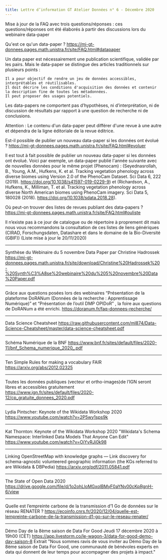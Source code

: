 ```yaml
---
title: Lettre d’information GT Atelier Données n° 6 - Décembre 2020
---
```



Mise à jour de la FAQ avec trois questions/réponses : ces questions/réponses ont été élaborés à partir des discussions lors du webinaire data-paper

Qu'est ce qu'un data-paper ?
https://mi-gt-donnees.pages.math.unistra.fr/site/FAQ.html#datapaper

Un data paper est nécessairement une publication scientifique, validée par les pairs. Mais le data-paper se distingue des articles traditionnels sur plusieurs points :

    Il a pour objectif de rendre un jeu de données accessibles, interprétables et réutilisables.
    Il doit décrire les conditions d'acquisition des données et contenir la description fine de toutes les métadonnées.
    Il peut proposer des usages potentiels.

Les data-papers ne comportent pas d’hypothèses, ni d’interprétation, ni de discussion de résultats par rapport à une question de recherche ni de conclusions.

Attention : Le contenu d'un data-paper peut différer d'une revue à une autre et dépendra de la ligne éditoriale de la revue éditrice.

Est-il possible de publier un nouveau data-paper si les données ont évolué ?
https://mi-gt-donnees.pages.math.unistra.fr/site/FAQ.html#evoluer

Il est tout à fait possible de publier un nouveau data-paper si les données ont évolué. Voici par exemple, un data-paper publié l'année suivante avec de nouvelles données pour le même projet (Phenocam) : (Seyednasrollah, B., Young, A.M., Hufkens, K. et al. Tracking vegetation phenology across diverse biomes using Version 2.0 of the PhenoCam Dataset. Sci Data 6, 222 (2019). https://doi.org/10.1038/s41597-019-0229-9) et (Richardson, A., Hufkens, K., Milliman, T. et al. Tracking vegetation phenology across diverse North American biomes using PhenoCam imagery. Sci Data 5, 180028 (2018). https://doi.org/10.1038/sdata.2018.28).


Où peut-on trouver des listes de revues publiant des data-papers ?
https://mi-gt-donnees.pages.math.unistra.fr/site/FAQ.html#ouliste

Il n’existe pas à ce jour de catalogue ou de répertoire à proprement dit mais nous vous recommandons la consultation de ces listes de liens génériques (CIRAD, Forschungsdaten, Datashare et dans le domaine de la Bio-Diversité (GBIF)) (Liste mise à jour le 20/11/2020)

******************************************************************************************************

Synthèse du Webinaire du 5 novembre Data Paper par Christine Hadrossek
https://mi-gt-donnees.pages.math.unistra.fr/site/download/Christine%20Hadrossek%20-%20Synth%C3%A8se%20webinaire%20du%205%20novembre%20Data%20Paper.pdf

******************************************************************************************************

Grâce aux questions posées lors des webinaires “Présentation de la plateforme DoRANum (Données de la recherche : Apprentissage Numérique)” et “Présentation de l’outil DMP OPIDoR” , la foire aux questions de DoRANum a été enrichi.
https://doranum.fr/faq-donnees-recherche/

******************************************************************************************************

Data Science Cheatsheet
https://raw.githubusercontent.com/ml874/Data-Science-Cheatsheet/master/data-science-cheatsheet.pdf

******************************************************************************************************

Schéma Numérique de la BNF
https://www.bnf.fr/sites/default/files/2020-11/bnf_Schema_numerique_2020_.pdf

******************************************************************************************************

Ten Simple Rules for making a vocabulary FAIR
https://arxiv.org/abs/2012.02325

******************************************************************************************************

Toutes les données publiques (vecteur et ortho-images)de l’IGN seront libres et accessibles gratuitement
https://www.ign.fr/sites/default/files/2020-12/cp_gratuite_donnees_2020.pdf

******************************************************************************************************

Lydia Pintscher: Keynote of the Wikidata Workshop 2020
https://www.youtube.com/watch?v=2P5wy1sps9k

******************************************************************************************************

Kat Thornton: Keynote of the Wikidata Workshop 2020
"Wikidata's Schema Namespace: Interlinked Data Models That Anyone Can Edit"
https://www.youtube.com/watch?v=OiYvRJi0k98

******************************************************************************************************

Linking OpenStreetMap with knowledge graphs — Link discovery for schema-agnostic volunteered geographic information (the KGs referred to are Wikidata & DBPedia)
https://arxiv.org/pdf/2011.05841.pdf

******************************************************************************************************

The State of Open Data 2020
https://drive.google.com/file/d/1o2ohLloMGxoIBMyF0aYNv00cKpRgnH-6/view

******************************************************************************************************

Quelle est l’empreinte carbone de la transmission d’1 Go de données sur le réseau RENATER ?
https://ecoinfo.cnrs.fr/2020/12/04/quelle-est-lempreinte-carbone-de-la-transmission-d1-go-sur-le-reseau-renater/

******************************************************************************************************

Démo Day de la 8ème saison de Data For Good
Jeudi 17 décembre 2020 à 19h00 (CET)
https://app.livestorm.co/le-wagon-3/data-for-good-demo-day-saison-8
Extrait "Nous sommes ravis de vous inviter au Démo Day de la 8ème saison de Data For Good, une communauté de bénévoles experts en data qui donnent de leur temps pour accompagner des projets à impact." 
